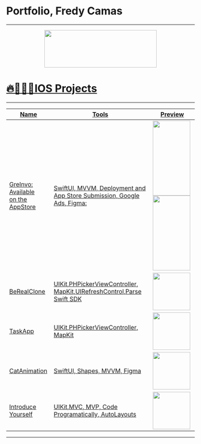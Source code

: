 # Portfolio, Fredy Camas
---
<div align="center">		
 <a href="https://github.com/fcamas/Android/blob/main/README.md" width="400""> 
 <img src="https://github.com/fcamas/Projects/assets/76220782/9d2f600e-f6e1-4ab6-8c9f-62da61bf66eb" width="300" height = "100""> 
 
</div>

# 🔥👨🏻‍💻IOS Projects 
---

|Name | Tools |  Preview | 
|---|---|---|
|[GreInvo: <br>Available <br>on the AppStore ](https://apps.apple.com/ng/app/greinvo/id6448755643) | SwiftUI, MVVM, Deployment and App Store Submission, Google Ads, Figma:| <img src="https://github.com/fcamas/Projects/assets/76220782/d260daf6-409b-416a-8e1e-b94eed3c5567" width="100" height="200"> <img src="https://github.com/fcamas/Projects/assets/76220782/8b97780e-901b-4daf-8938-5a558059b86b" width="100" height="200"> |
|[BeRealClone]()| UIKit,PHPickerViewController, MapKit,UIRefreshControl,Parse Swift SDK| <img src="https://github.com/fcamas/Projects/assets/76220782/6ecda5bb-07b3-4c45-94b1-e1d19d98b8cc" width="100">|
|[TaskApp](https://github.com/fcamas/lab-task-squirrel)| UIKit,PHPickerViewController, MapKit| <img src="https://github.com/fcamas/lab-task-squirrel/assets/76220782/bfa425c1-8d70-4958-9b7e-82df685d1856" width="100">|
| CatAnimation | SwiftUI, Shapes, MVVM, Figma| <img src="https://github.com/fcamas/Projects/assets/76220782/ee32efbb-bbd2-4407-b607-556f53bb17a9" width="100">|
|[Introduce Yourself](https://github.com/fcamas/Introduce-Yourself)| UIKit,MVC, MVP, Code Programatically, AutoLayouts| <img src="https://github.com/fcamas/Introduce-Yourself/assets/76220782/cea7f112-a310-4492-9c8b-a0d35329e434" width="100">|

---


